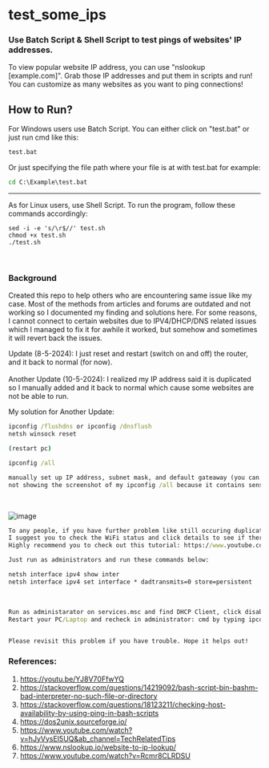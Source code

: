 # test_some_ips
### Use Batch Script &amp; Shell Script to test pings of websites' IP addresses. <br />
To view popular website IP address, you can use "nslookup [example.com]". Grab those IP addresses and put them in scripts and run! <br />
You can customize as many websites as you want to ping connections!
<br/>

## How to Run?
For Windows users use Batch Script. 
You can either click on "test.bat" or just run cmd like this:
```cmd
test.bat
```

Or just specifying the file path where your file is at with test.bat for example:
```cmd
cd C:\Example\test.bat
```

---
As for Linux users, use Shell Script.
To run the program, follow these commands accordingly:
```shell
sed -i -e 's/\r$//' test.sh
chmod +x test.sh
./test.sh
```
<br />

### Background

Created this repo to help others who are encountering same issue like my case. Most of the methods from articles and forums are outdated and not working so I documented my finding and solutions here.
For some reasons, I cannot connect to certain websites due to IPV4/DHCP/DNS related issues which I managed to fix it for awhile it worked, but somehow and sometimes it will revert back the issues. <br />

Update (8-5-2024): I just reset and restart (switch on and off) the router, and it back to normal (for now).
<br/> <br />
Another Update (10-5-2024): I realized my IP address said it is duplicated so I manually added and it back to normal which cause some websites are not be able to run. <br />

My solution for Another Update:
```cmd
ipconfig /flushdns or ipconfig /dnsflush
netsh winsock reset

(restart pc)

ipconfig /all

manually set up IP address, subnet mask, and default gateaway (you can view it from ipconfig/all). I also set up DNS server based from my local ISP.
not showing the screenshot of my ipconfig /all because it contains sensitive information.
```
<br/>

![image](https://github.com/TheDaniel3131/test_some_ips/assets/71692327/b71ead80-fec6-4bf2-a837-627161feb1c9)

```cmd
To any people, if you have further problem like still occuring duplicate address even after the changes.
I suggest you to check the WiFi status and click details to see if there is Autoconfiguration IP Address (APIPA) conflicted with your IPV4 address.
Highly recommend you to check out this tutorial: https://www.youtube.com/watch?v=Rcmr8CLRDSU

Just run as administrators and run these commands below:

netsh interface ipv4 show inter 
netsh interface ipv4 set interface * dadtransmits=0 store=persistent

```

<br />

```cmd
Run as administarator on services.msc and find DHCP Client, click disabled and applied changes.
Restart your PC/Laptop and recheck in administrator: cmd by typing ipconfig/all to see if it is changed.


Please revisit this problem if you have trouble. Hope it helps out!

```





### References:
1. https://youtu.be/YJ8V70FfwYQ
2. https://stackoverflow.com/questions/14219092/bash-script-bin-bashm-bad-interpreter-no-such-file-or-directory
3. https://stackoverflow.com/questions/18123211/checking-host-availability-by-using-ping-in-bash-scripts
4. https://dos2unix.sourceforge.io/
5. https://www.youtube.com/watch?v=hJyVysEI5UQ&ab_channel=TechRelatedTips
6. https://www.nslookup.io/website-to-ip-lookup/
7. https://www.youtube.com/watch?v=Rcmr8CLRDSU
